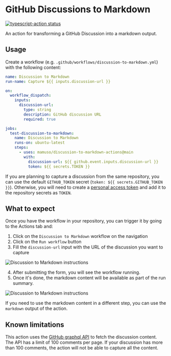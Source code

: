 # GitHub Discussions to Markdown

<a href="https://github.com/mamuso/discussion-to-markdown-actions/actions"><img alt="typescript-action status" src="https://github.com/mamuso/discussion-to-markdown-actions/workflows/build-test/badge.svg"></a>

An action for transforming a GitHub Discussion into a markdown output.

## Usage

Create a workflow (e.g. `.github/workflows/discussion-to-markdown.yml`) with the following content:

```yaml
name: Discussion to Markdown
run-name: Capture ${{ inputs.discussion-url }}

on:
  workflow_dispatch:
    inputs:
      discussion-url:
        type: string
        description: GitHub discussion URL
        required: true

jobs:
  test-discussion-to-markdown:
    name: Discussion to Markdown
    runs-on: ubuntu-latest
    steps:
      - uses: mamuso/discussion-to-markdown-actions@main
        with:
          discussion-url: ${{ github.event.inputs.discussion-url }}
          token: ${{ secrets.TOKEN }}
```

If you are planning to capture a discussion from the same repository, you can use the default `GITHUB_TOKEN` secret (`token: ${{ secrets.GITHUB_TOKEN }}`). Otherwise, you will need to create a [personal access token](https://docs.github.com/en/github/authenticating-to-github/creating-a-personal-access-token) and add it to the repository secrets as `TOKEN`.

## What to expect

Once you have the workflow in your repository, you can trigger it by going to the Actions tab and:

1. Click on the `Discussion to Markdown` workflow on the navigation
2. Click on the `Run workflow` button
3. Fill the `discussion-url` input with the URL of the discussion you want to capture

![Discussion to Markdown instructions](https://user-images.githubusercontent.com/3992/200104143-ee058437-08dc-4bed-bfe1-132619805d49.png)

4. After submitting the form, you will see the workflow running.
5. Once it's done, the markdown content will be available as part of the run summary.

![Discussion to Markdown instructions](https://user-images.githubusercontent.com/3992/200104472-a2a4dd8a-aeaf-4b37-9cde-46e2c8246231.png)

If you need to use the markdown content in a different step, you can use the `markdown` output of the action.

## Known limitations

This action uses the [GitHub graphql API](https://docs.github.com/en/graphql/overview/explorer) to fetch the discussion content. The API has a limit of 100 comments per page. If your discussion has more than 100 comments, the action will not be able to capture all the content.
